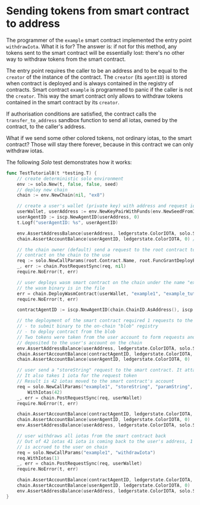 # Sending tokens from smart contract to address

The programmer of the `example` smart contract implemented the entry point 
`withdrawIota`. What it is for? The answer is: if not for this method, any tokens sent to the
smart contract will be essentially lost: there's no other way to withdraw tokens
from the smart contract.

The entry point requires the caller to be an address and to be equal to the 
`creator` of the instance of the contract. The `creator` (its `agentID`) is
stored when contract is deployed and is always contained in the registry of contracts.
Smart contract `example` is programmed to panic if the caller is not the `creator`.
This way the smart contract only allows to withdraw tokens contained in the smart contract by its `creator`.

If authorisation conditions are satisfied, the contract calls the `transfer_to_address`
sandbox function to send all iotas, owned by the contract, to the caller's 
address.

What if we send some other colored tokens, not ordinary iotas, to the smart
contract? Those will stay there forever, because in this contract we can only
withdraw iotas.

The following _Solo_ test demonstrates how it works:

```go
func TestTutorial8(t *testing.T) {
	// create deterministic solo environment
	env := solo.New(t, false, false, seed)
	// deploy new chain
	chain := env.NewChain(nil, "ex8")

	// create a user's wallet (private key) with address and request iotas from the faucet.
	userWallet, userAddress := env.NewKeyPairWithFunds(env.NewSeedFromIndex(5))
	userAgentID := iscp.NewAgentID(userAddress, 0)
	t.Logf("userAgentID: %s", userAgentID)

	env.AssertAddressBalance(userAddress, ledgerstate.ColorIOTA, solo.Saldo)
	chain.AssertAccountBalance(userAgentID, ledgerstate.ColorIOTA, 0) // empty on-chain

	// the chain owner (default) send a request to the root contract to grant right to deploy
	// contract on the chain to the use
	req := solo.NewCallParams(root.Contract.Name, root.FuncGrantDeployPermission.Name, root.ParamDeployer, userAgentID).WithIotas(1)
	_, err := chain.PostRequestSync(req, nil)
	require.NoError(t, err)

	// user deploys wasm smart contract on the chain under the name "example1"
	// the wasm binary is in the file
	err = chain.DeployWasmContract(userWallet, "example1", "example_tutorial_bg.wasm")
	require.NoError(t, err)

	contractAgentID := iscp.NewAgentID(chain.ChainID.AsAddress(), iscp.Hn("example1"))

	// the deployment of the smart contract required 1 requests to the root contract:
	// - to submit binary to the on-chain "blob" registry
	// - to deploy contract from the blob
	// Two tokens were taken from the user account to form requests and then were
	// deposited to the user's account on the chain
	env.AssertAddressBalance(userAddress, ledgerstate.ColorIOTA, solo.Saldo-2)
	chain.AssertAccountBalance(contractAgentID, ledgerstate.ColorIOTA, 0) // empty on-chain
	chain.AssertAccountBalance(userAgentID, ledgerstate.ColorIOTA, 0)

	// user send a "storeString" request to the smart contract. It attaches 42 iotas to the request
	// It also takes 1 iota for the request token
	// Result is 42 iotas moved to the smart contract's account
	req = solo.NewCallParams("example1", "storeString", "paramString", "Hello, world!").
		WithIotas(42)
	_, err = chain.PostRequestSync(req, userWallet)
	require.NoError(t, err)

	chain.AssertAccountBalance(contractAgentID, ledgerstate.ColorIOTA, 42)
	chain.AssertAccountBalance(userAgentID, ledgerstate.ColorIOTA, 0)
	env.AssertAddressBalance(userAddress, ledgerstate.ColorIOTA, solo.Saldo-44)

	// user withdraws all iotas from the smart contract back
	// Out of 42 iotas 41 iota is coming back to the user's address, 1 iotas
	// is accrued to the user on chain
	req = solo.NewCallParams("example1", "withdrawIota")
	req.WithIotas(1)
	_, err = chain.PostRequestSync(req, userWallet)
	require.NoError(t, err)

	chain.AssertAccountBalance(contractAgentID, ledgerstate.ColorIOTA, 0)
	chain.AssertAccountBalance(userAgentID, ledgerstate.ColorIOTA, 0)
	env.AssertAddressBalance(userAddress, ledgerstate.ColorIOTA, solo.Saldo-44+42)
}
```